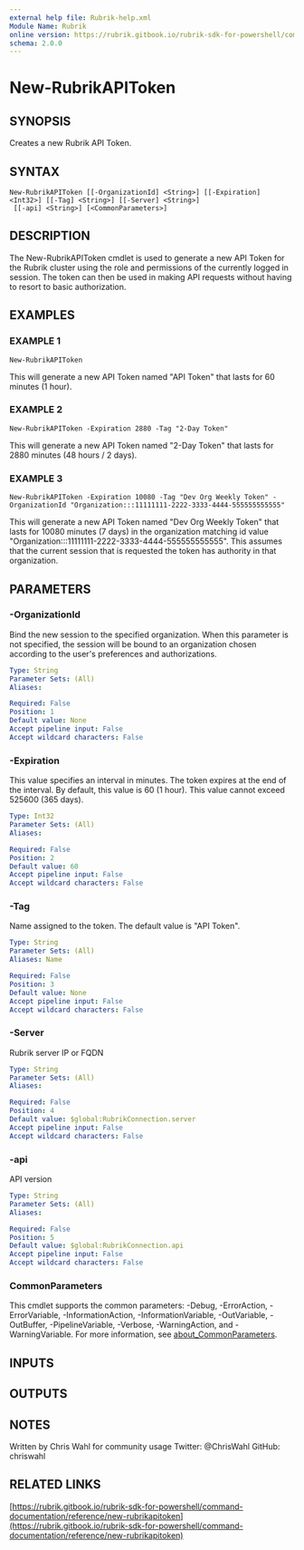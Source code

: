```yaml
---
external help file: Rubrik-help.xml
Module Name: Rubrik
online version: https://rubrik.gitbook.io/rubrik-sdk-for-powershell/command-documentation/reference/new-rubrikapitoken
schema: 2.0.0
---
```


# New-RubrikAPIToken

## SYNOPSIS
Creates a new Rubrik API Token.

## SYNTAX

```
New-RubrikAPIToken [[-OrganizationId] <String>] [[-Expiration] <Int32>] [[-Tag] <String>] [[-Server] <String>]
 [[-api] <String>] [<CommonParameters>]
```

## DESCRIPTION
The New-RubrikAPIToken cmdlet is used to generate a new API Token for the Rubrik cluster using the role and permissions of the currently logged in session.
The token can then be used in making API requests without having to resort to basic authorization.

## EXAMPLES

### EXAMPLE 1
```
New-RubrikAPIToken
```

This will generate a new API Token named "API Token" that lasts for 60 minutes (1 hour).

### EXAMPLE 2
```
New-RubrikAPIToken -Expiration 2880 -Tag "2-Day Token"
```

This will generate a new API Token named "2-Day Token" that lasts for 2880 minutes (48 hours / 2 days).

### EXAMPLE 3
```
New-RubrikAPIToken -Expiration 10080 -Tag "Dev Org Weekly Token" -OrganizationId "Organization:::11111111-2222-3333-4444-555555555555"
```

This will generate a new API Token named "Dev Org Weekly Token" that lasts for 10080 minutes (7 days) in the organization matching id value "Organization:::11111111-2222-3333-4444-555555555555".
This assumes that the current session that is requested the token has authority in that organization.

## PARAMETERS

### -OrganizationId
Bind the new session to the specified organization.
When this parameter is not specified, the session will be bound to an organization chosen according to the user's preferences and authorizations.

```yaml
Type: String
Parameter Sets: (All)
Aliases:

Required: False
Position: 1
Default value: None
Accept pipeline input: False
Accept wildcard characters: False
```

### -Expiration
This value specifies an interval in minutes.
The token expires at the end of the interval.
By default, this value is 60 (1 hour).
This value cannot exceed 525600 (365 days).

```yaml
Type: Int32
Parameter Sets: (All)
Aliases:

Required: False
Position: 2
Default value: 60
Accept pipeline input: False
Accept wildcard characters: False
```

### -Tag
Name assigned to the token.
The default value is "API Token".

```yaml
Type: String
Parameter Sets: (All)
Aliases: Name

Required: False
Position: 3
Default value: None
Accept pipeline input: False
Accept wildcard characters: False
```

### -Server
Rubrik server IP or FQDN

```yaml
Type: String
Parameter Sets: (All)
Aliases:

Required: False
Position: 4
Default value: $global:RubrikConnection.server
Accept pipeline input: False
Accept wildcard characters: False
```

### -api
API version

```yaml
Type: String
Parameter Sets: (All)
Aliases:

Required: False
Position: 5
Default value: $global:RubrikConnection.api
Accept pipeline input: False
Accept wildcard characters: False
```

### CommonParameters
This cmdlet supports the common parameters: -Debug, -ErrorAction, -ErrorVariable, -InformationAction, -InformationVariable, -OutVariable, -OutBuffer, -PipelineVariable, -Verbose, -WarningAction, and -WarningVariable. For more information, see [about_CommonParameters](http://go.microsoft.com/fwlink/?LinkID=113216).

## INPUTS

## OUTPUTS

## NOTES
Written by Chris Wahl for community usage
Twitter: @ChrisWahl
GitHub: chriswahl

## RELATED LINKS

[https://rubrik.gitbook.io/rubrik-sdk-for-powershell/command-documentation/reference/new-rubrikapitoken](https://rubrik.gitbook.io/rubrik-sdk-for-powershell/command-documentation/reference/new-rubrikapitoken)

